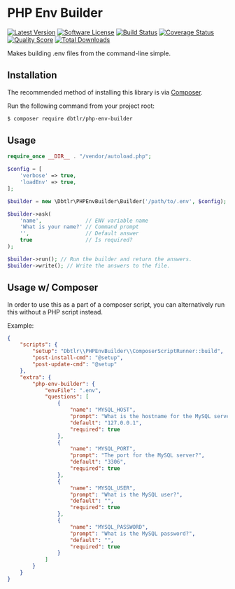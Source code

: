# PHP Env Builder
[![Latest Version](https://img.shields.io/github/tag/dbtlr/php-env-builder.svg?style=flat&label=release)](https://github.com/dbtlr/php-env-builder/tags)
[![Software License](https://img.shields.io/badge/license-MIT-brightgreen.svg?style=flat)](LICENSE.md)
[![Build Status](https://img.shields.io/travis/dbtlr/php-env-builder/master.svg?style=flat)](https://travis-ci.org/dbtlr/php-env-builder)
[![Coverage Status](https://img.shields.io/scrutinizer/coverage/g/dbtlr/php-env-builder.svg?style=flat)](https://scrutinizer-ci.com/g/dbtlr/php-env-builder/code-structure)
[![Quality Score](https://img.shields.io/scrutinizer/g/dbtlr/php-env-builder.svg?style=flat)](https://scrutinizer-ci.com/g/dbtlr/php-env-builder)
[![Total Downloads](https://img.shields.io/packagist/dt/dbtlr/php-env-builder.svg?style=flat)](https://packagist.org/packages/dbtlr/php-env-builder)

Makes building .env files from the command-line simple.

## Installation

The recommended method of installing this library is via [Composer](https://getcomposer.org/).

Run the following command from your project root:

```bash
$ composer require dbtlr/php-env-builder
```


## Usage

```php
require_once __DIR__ . "/vendor/autoload.php";

$config = [
    'verbose' => true,
    'loadEnv' => true,
];

$builder = new \Dbtlr\PHPEnvBuilder\Builder('/path/to/.env', $config);

$builder->ask(
    'name',              // ENV variable name
    'What is your name?' // Command prompt
    '',                  // Default answer
    true                 // Is required?
);

$builder->run(); // Run the builder and return the answers.
$builder->write(); // Write the answers to the file.
```

## Usage w/ Composer

In order to use this as a part of a composer script, you can alternatively run this without a PHP script instead.

Example:

```json
{
    "scripts": {
        "setup": "Dbtlr\\PHPEnvBuilder\\ComposerScriptRunner::build",
        "post-install-cmd": "@setup",
        "post-update-cmd": "@setup"
    },
    "extra": {
        "php-env-builder": {
            "envFile": ".env",
            "questions": [
                {
                    "name": "MYSQL_HOST",
                    "prompt": "What is the hostname for the MySQL server?",
                    "default": "127.0.0.1",
                    "required": true
                },
                {
                    "name": "MYSQL_PORT",
                    "prompt": "The port for the MySQL server?",
                    "default": "3306",
                    "required": true
                },
                {
                    "name": "MYSQL_USER",
                    "prompt": "What is the MySQL user?",
                    "default": "",
                    "required": true
                },
                {
                    "name": "MYSQL_PASSWORD",
                    "prompt": "What is the MySQL password?",
                    "default": "",
                    "required": true
                }
            ]
        }
    }
}

```
